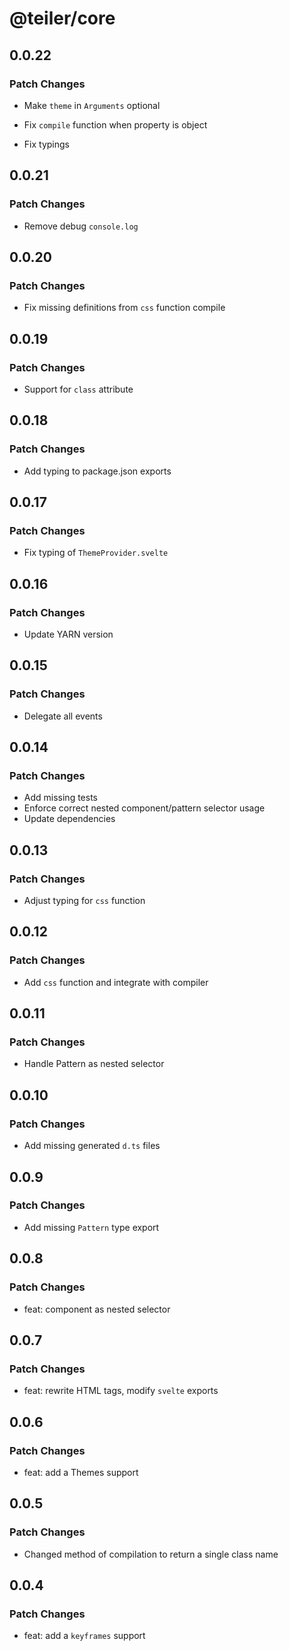 # @teiler/core

## 0.0.22

### Patch Changes

- Make `theme` in `Arguments` optional

- Fix `compile` function when property is object

- Fix typings

## 0.0.21

### Patch Changes

- Remove debug `console.log`

## 0.0.20

### Patch Changes

- Fix missing definitions from `css` function compile

## 0.0.19

### Patch Changes

- Support for `class` attribute

## 0.0.18

### Patch Changes

- Add typing to package.json exports

## 0.0.17

### Patch Changes

- Fix typing of `ThemeProvider.svelte`

## 0.0.16

### Patch Changes

- Update YARN version

## 0.0.15

### Patch Changes

- Delegate all events

## 0.0.14

### Patch Changes

- Add missing tests
- Enforce correct nested component/pattern selector usage
- Update dependencies

## 0.0.13

### Patch Changes

- Adjust typing for `css` function

## 0.0.12

### Patch Changes

- Add `css` function and integrate with compiler

## 0.0.11

### Patch Changes

- Handle Pattern as nested selector

## 0.0.10

### Patch Changes

- Add missing generated `d.ts` files

## 0.0.9

### Patch Changes

- Add missing `Pattern` type export

## 0.0.8

### Patch Changes

- feat: component as nested selector

## 0.0.7

### Patch Changes

- feat: rewrite HTML tags, modify `svelte` exports

## 0.0.6

### Patch Changes

- feat: add a Themes support

## 0.0.5

### Patch Changes

- Changed method of compilation to return a single class name

## 0.0.4

### Patch Changes

- feat: add a `keyframes` support
